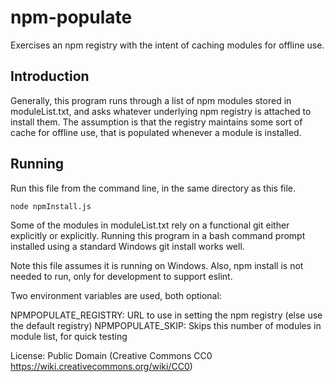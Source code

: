 # npm-populate
Exercises an npm registry with the intent of caching modules for offline use.

## Introduction
Generally, this program runs through a list of npm modules stored in moduleList.txt,
and asks whatever underlying npm registry is attached to install them. The assumption
is that the registry maintains some sort of cache for offline use, that is populated
whenever a module is installed.

## Running
Run this file from the command line, in the same directory as this file.
```
node npmInstall.js
```
Some of the modules in moduleList.txt rely on a functional git either explicitly or explicitly.
Running this program in a bash command prompt installed using a standard Windows git install
works well.

Note this file assumes it is running on Windows. Also, npm install is
not needed to run, only for development to support eslint.

Two environment variables are used, both optional:

NPMPOPULATE_REGISTRY: URL to use in setting the npm registry (else use the default registry)
NPMPOPULATE_SKIP: Skips this number of modules in module list, for quick testing

License: Public Domain (Creative Commons CC0 https://wiki.creativecommons.org/wiki/CC0)

